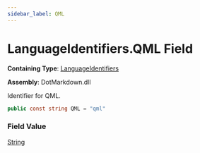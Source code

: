 ```yaml
---
sidebar_label: QML
---
```


# LanguageIdentifiers\.QML Field

**Containing Type**: [LanguageIdentifiers](../index.md)

**Assembly**: DotMarkdown\.dll

  
Identifier for QML\.

```csharp
public const string QML = "qml"
```

### Field Value

[String](https://docs.microsoft.com/en-us/dotnet/api/system.string)

